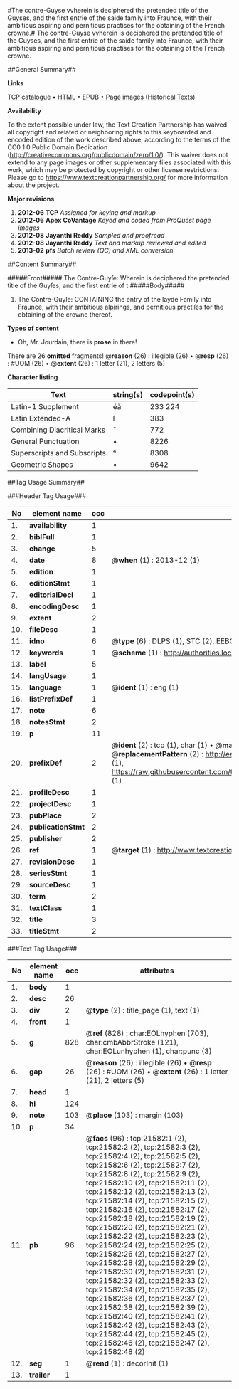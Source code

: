#The contre-Guyse vvherein is deciphered the pretended title of the Guyses, and the first entrie of the saide family into Fraunce, with their ambitious aspiring and pernitious practises for the obtaining of the French crowne.#
The contre-Guyse vvherein is deciphered the pretended title of the Guyses, and the first entrie of the saide family into Fraunce, with their ambitious aspiring and pernitious practises for the obtaining of the French crowne.

##General Summary##

**Links**

[TCP catalogue](http://www.ota.ox.ac.uk/tcp/)  • 
[HTML](http://tei.it.ox.ac.uk/tcp/Texts-HTML/free/A02/A02375.html)  • 
[EPUB](http://tei.it.ox.ac.uk/tcp/Texts-EPUB/free/A02/A02375.epub) • 
[Page images (Historical Texts)](https://historicaltexts.jisc.ac.uk/eebo-99856064e)

**Availability**

To the extent possible under law, the Text Creation Partnership has waived all copyright and related or neighboring rights to this keyboarded and encoded edition of the work described above, according to the terms of the CC0 1.0 Public Domain Dedication (http://creativecommons.org/publicdomain/zero/1.0/). This waiver does not extend to any page images or other supplementary files associated with this work, which may be protected by copyright or other license restrictions. Please go to https://www.textcreationpartnership.org/ for more information about the project.

**Major revisions**

1. __2012-06__ __TCP__ *Assigned for keying and markup*
1. __2012-06__ __Apex CoVantage__ *Keyed and coded from ProQuest page images*
1. __2012-08__ __Jayanthi Reddy__ *Sampled and proofread*
1. __2012-08__ __Jayanthi Reddy__ *Text and markup reviewed and edited*
1. __2013-02__ __pfs__ *Batch review (QC) and XML conversion*

##Content Summary##

#####Front#####
The Contre-Guyſe: Wherein is deciphered the pretended title of the Guyſes, and the first entrie of t
#####Body#####

1. The Contre-Guyſe: CONTAINING the entry of the ſayde Family into Fraunce, with their ambitious aſpirings, and pernitious practiſes for the obtaining of the crowne thereof.

**Types of content**

  * Oh, Mr. Jourdain, there is **prose** in there!

There are 26 **omitted** fragments! 
 @__reason__ (26) : illegible (26)  •  @__resp__ (26) : #UOM (26)  •  @__extent__ (26) : 1 letter (21), 2 letters (5)

**Character listing**


|Text|string(s)|codepoint(s)|
|---|---|---|
|Latin-1 Supplement|éà|233 224|
|Latin Extended-A|ſ|383|
|Combining             Diacritical Marks|̄|772|
|General Punctuation|•|8226|
|Superscripts             and Subscripts|⁴|8308|
|Geometric Shapes|▪|9642|

##Tag Usage Summary##

###Header Tag Usage###

|No|element name|occ|attributes|
|---|---|---|---|
|1.|__availability__|1||
|2.|__biblFull__|1||
|3.|__change__|5||
|4.|__date__|8| @__when__ (1) : 2013-12 (1)|
|5.|__edition__|1||
|6.|__editionStmt__|1||
|7.|__editorialDecl__|1||
|8.|__encodingDesc__|1||
|9.|__extent__|2||
|10.|__fileDesc__|1||
|11.|__idno__|6| @__type__ (6) : DLPS (1), STC (2), EEBO-CITATION (1), PROQUEST (1), VID (1)|
|12.|__keywords__|1| @__scheme__ (1) : http://authorities.loc.gov/ (1)|
|13.|__label__|5||
|14.|__langUsage__|1||
|15.|__language__|1| @__ident__ (1) : eng (1)|
|16.|__listPrefixDef__|1||
|17.|__note__|6||
|18.|__notesStmt__|2||
|19.|__p__|11||
|20.|__prefixDef__|2| @__ident__ (2) : tcp (1), char (1)  •  @__matchPattern__ (2) : ([0-9\-]+):([0-9IVX]+) (1), (.+) (1)  •  @__replacementPattern__ (2) : http://eebo.chadwyck.com/downloadtiff?vid=$1&page=$2 (1), https://raw.githubusercontent.com/textcreationpartnership/Texts/master/tcpchars.xml#$1 (1)|
|21.|__profileDesc__|1||
|22.|__projectDesc__|1||
|23.|__pubPlace__|2||
|24.|__publicationStmt__|2||
|25.|__publisher__|2||
|26.|__ref__|1| @__target__ (1) : http://www.textcreationpartnership.org/docs/. (1)|
|27.|__revisionDesc__|1||
|28.|__seriesStmt__|1||
|29.|__sourceDesc__|1||
|30.|__term__|2||
|31.|__textClass__|1||
|32.|__title__|3||
|33.|__titleStmt__|2||


###Text Tag Usage###

|No|element name|occ|attributes|
|---|---|---|---|
|1.|__body__|1||
|2.|__desc__|26||
|3.|__div__|2| @__type__ (2) : title_page (1), text (1)|
|4.|__front__|1||
|5.|__g__|828| @__ref__ (828) : char:EOLhyphen (703), char:cmbAbbrStroke (121), char:EOLunhyphen (1), char:punc (3)|
|6.|__gap__|26| @__reason__ (26) : illegible (26)  •  @__resp__ (26) : #UOM (26)  •  @__extent__ (26) : 1 letter (21), 2 letters (5)|
|7.|__head__|1||
|8.|__hi__|124||
|9.|__note__|103| @__place__ (103) : margin (103)|
|10.|__p__|34||
|11.|__pb__|96| @__facs__ (96) : tcp:21582:1 (2), tcp:21582:2 (2), tcp:21582:3 (2), tcp:21582:4 (2), tcp:21582:5 (2), tcp:21582:6 (2), tcp:21582:7 (2), tcp:21582:8 (2), tcp:21582:9 (2), tcp:21582:10 (2), tcp:21582:11 (2), tcp:21582:12 (2), tcp:21582:13 (2), tcp:21582:14 (2), tcp:21582:15 (2), tcp:21582:16 (2), tcp:21582:17 (2), tcp:21582:18 (2), tcp:21582:19 (2), tcp:21582:20 (2), tcp:21582:21 (2), tcp:21582:22 (2), tcp:21582:23 (2), tcp:21582:24 (2), tcp:21582:25 (2), tcp:21582:26 (2), tcp:21582:27 (2), tcp:21582:28 (2), tcp:21582:29 (2), tcp:21582:30 (2), tcp:21582:31 (2), tcp:21582:32 (2), tcp:21582:33 (2), tcp:21582:34 (2), tcp:21582:35 (2), tcp:21582:36 (2), tcp:21582:37 (2), tcp:21582:38 (2), tcp:21582:39 (2), tcp:21582:40 (2), tcp:21582:41 (2), tcp:21582:42 (2), tcp:21582:43 (2), tcp:21582:44 (2), tcp:21582:45 (2), tcp:21582:46 (2), tcp:21582:47 (2), tcp:21582:48 (2)|
|12.|__seg__|1| @__rend__ (1) : decorInit (1)|
|13.|__trailer__|1||

